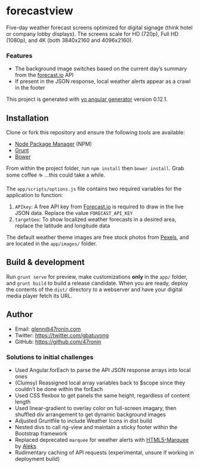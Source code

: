 # forecastview

Five-day weather forecast screens optimized for digital signage (think hotel or company lobby displays). The screens scale for HD (720p), Full HD (1080p), and 4K (both 3840x2160 and 4096x2160).

### Features
- The background image switches based on the current day’s summary from the [forecast.io](https://developer.forecast.io/) API
- If present in the JSON response, local weather alerts appear as a crawl in the footer

This project is generated with [yo angular generator](https://github.com/yeoman/generator-angular)
version 0.12.1.

## Installation

Clone or fork this repository and ensure the following tools are available:
- [Node Package Manager](https://www.npmjs.com/) (NPM)
- [Grunt](http://gruntjs.com/)
- [Bower](http://bower.io/)

From within the project folder, run `npm install` then `bower install`. Grab some coffee :coffee: …this could take a while.

The `app/scripts/options.js` file contains two required variables for the application to function:
1. `APIkey`: A free API key from [Forecast.io](https://developer.forecast.io/) is required to draw in the live JSON data. Replace the value `FORECAST_API_KEY`
2. `targetGeo`: To show localized weather forecasts in a desired area, replace the latitude and longitude data

The default weather theme images are free stock photos from [Pexels](https://www.pexels.com/), and are located in the `app/images/` folder.

## Build & development

Run `grunt serve` for preview, make customizations **only** in the `app/` folder, and `grunt build` to build a release candidate. When you are ready, deploy the contents of the `dist/` directory to a webserver and have your digital media player fetch its URL.

## Author

- Email: glenn@47ronin.com
- Twitter: https://twitter.com/gbatuyong
- GitHub: https://github.com/47ronin

### Solutions to initial challenges
- Used Angular.forEach to parse the API JSON response arrays into local ones
- (Clumsy) Reassigned local array variables back to $scope since they couldn't be done within the forEach
- Used CSS flexbox to get panels the same height, regardless of content length
- Used linear-gradient to overlay color on full-screen imagary, then shuffled div arrangement to get dynamic background images
- Adjusted Gruntfile to include Weather Icons in dist build
- Nested divs to call ng-view and maintain a sticky footer within the Bootstrap framework
- Replaced deprecated `marquee` for weather alerts with [HTML5-Marquee](https://github.com/muchweb/html5-marquee) by [Aleks](https://github.com/muchweb)
- Rudimentary caching of API requests (experimental, unsure if working in deployment build)
